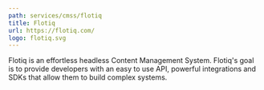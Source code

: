 ```yaml
---
path: services/cmss/flotiq
title: Flotiq
url: https://flotiq.com/
logo: flotiq.svg
---
```


Flotiq is an effortless headless Content Management System. Flotiq's goal is to provide developers with an easy to use API, powerful integrations and SDKs that allow them to build complex systems.
